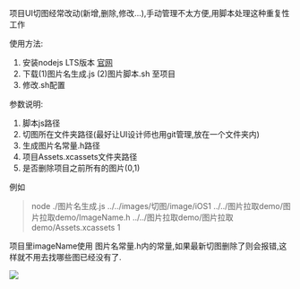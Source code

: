 项目UI切图经常改动(新增,删除,修改...),手动管理不太方便,用脚本处理这种重复性工作

使用方法:
1. 安装nodejs LTS版本 [官网](https://nodejs.org/en/)
2. 下载(1)图片名生成.js (2)图片脚本.sh 至项目
3. 修改.sh配置

参数说明:
1. 脚本js路径
2. 切图所在文件夹路径(最好让UI设计师也用git管理,放在一个文件夹内)
3. 生成图片名常量.h路径
4. 项目Assets.xcassets文件夹路径
5. 是否删除项目之前所有的图片(0,1)

例如
> node ./图片名生成.js ../../images/切图/image/iOS1 ../../图片拉取demo/图片拉取demo/ImageName.h ../../图片拉取demo/图片拉取demo/Assets.xcassets 1

项目里imageName使用 图片名常量.h内的常量,如果最新切图删除了则会报错,这样就不用去找哪些图已经没有了.

![](http://ocszpmu6u.bkt.clouddn.com/jxAgYyk8rE.gif)
